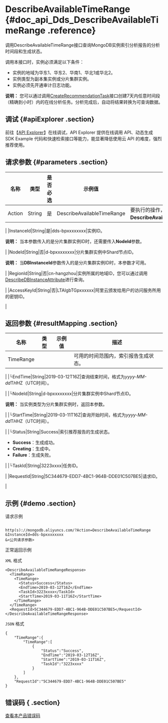 # DescribeAvailableTimeRange {#doc_api_Dds_DescribeAvailableTimeRange .reference}

调用DescribeAvailableTimeRange接口查询MongoDB实例索引分析报告的分析时间段和生成状态。

调用本接口时，实例必须满足以下条件：

-   实例的地域为华东1、华东2、华南1、华北1或华北2。
-   实例类型为副本集实例或分片集群实例。
-   实例必须先开通审计日志功能。

**说明：** 您可以通过调用[CreateRecommendationTask](~~95527~~)接口创建7天内任意时间段（精确到小时）内的在线分析任务。分析完成后，自动将结果转换为可查询数据。

## 调试 {#apiExplorer .section}

前往【[API Explorer](https://api.aliyun.com/#product=Dds&api=DescribeAvailableTimeRange)】在线调试，API Explorer 提供在线调用 API、动态生成 SDK Example 代码和快速检索接口等能力，能显著降低使用云 API 的难度，强烈推荐使用。

## 请求参数 {#parameters .section}

|名称|类型|是否必选|示例值|描述|
|--|--|----|---|--|
|Action|String|是|DescribeAvailableTimeRange|要执行的操作，取值：**DescribeAvailableTimeRange**。

 |
|InstanceId|String|是|dds-bpxxxxxxxx|实例ID。

 **说明：** 当本参数传入的是分片集群实例ID时，还需要传入**NodeId**参数。

 |
|NodeId|String|否|d-bpxxxxxxxx|分片集群实例中Shard节点ID。

 **说明：** 当**DBInstanceId**参数传入的是分片集群实例ID时，本参数才可用。

 |
|RegionId|String|否|cn-hangzhou|实例所属的地域ID，您可以通过调用[DescribeDBInstanceAttribute](~~62010~~)进行查询。

 |
|AccessKeyId|String|否|LTAIgbTGpxxxxxx|阿里云颁发给用户的访问服务所用的密钥ID。

 |

## 返回参数 {#resultMapping .section}

|名称|类型|示例值|描述|
|--|--|---|--|
|TimeRange| | |可用的时间范围内，索引报告生成状态。

 |
|└EndTime|String|2019-03-12T16Z|查询结束时间，格式为*yyyy-MM-dd*T*HH*Z（UTC时间）。

 |
|└NodeId|String|d-bpxxxxxxxx|分片集群实例中Shard节点ID。

 **说明：** 当实例类型为分片集群实例时，返回本参数。

 |
|└StartTime|String|2019-03-11T16Z|查询开始时间，格式为*yyyy-MM-dd*T*HH*Z（UTC时间）。

 |
|└Status|String|Success|索引推荐报告的生成状态。

 -   **Success**：生成成功。
-   **Creating**：生成中。
-   **Failure**：生成失败。

 |
|└TaskId|String|3223xxxx|任务ID。

 |
|RequestId|String|5C344679-EDD7-4BC1-964B-DDE01C507BE5|请求ID。

 |

## 示例 {#demo .section}

请求示例

``` {#request_demo}

http(s)://mongodb.aliyuncs.com/?Action=DescribeAvailableTimeRange
&InstanceId=dds-bpxxxxxxxx
&<公共请求参数>

```

正常返回示例

`XML` 格式

``` {#xml_return_success_demo}
<DescribeAvailableTimeRangeResponse>
  <TimeRange>
    <TimeRange>
      <Status>Success</Status>
      <EndTime>2019-03-12T16Z</EndTime>
      <TaskId>3223xxxx</TaskId>
      <StartTime>2019-03-11T16Z</StartTime>
    </TimeRange>
  </TimeRange>
  <RequestId>5C344679-EDD7-4BC1-964B-DDE01C507BE5</RequestId>
</DescribeAvailableTimeRangeResponse>

```

`JSON` 格式

``` {#json_return_success_demo}
{
	"TimeRange":{
		"TimeRange":[
			{
				"Status":"Success",
				"EndTime":"2019-03-12T16Z",
				"StartTime":"2019-03-11T16Z",
				"TaskId":"3223xxxx"
			}
		]
	},
	"RequestId":"5C344679-EDD7-4BC1-964B-DDE01C507BE5"
}
```

## 错误码 { .section}

[查看本产品错误码](https://error-center.aliyun.com/status/product/Dds)

